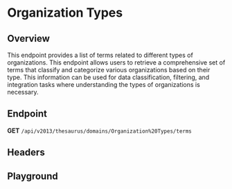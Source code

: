 <script setup>
import "@/style.css"
import SwaggerUI from "@/swagger/view/SwaggerUI.vue"
import swaggerJson from "@/swagger/json/thesaurus/authority/organization-types.json";

const swaggerSpecs = [
  { json:swaggerJson, protected: false },
]
</script>

# Organization Types

## Overview

This endpoint provides a list of terms related to different types of organizations. This endpoint allows users to retrieve a comprehensive set of terms that classify and categorize various organizations based on their type. This information can be used for data classification, filtering, and integration tasks where understanding the types of organizations is necessary.


## Endpoint

**GET** `/api/v2013/thesaurus/domains/Organization%20Types/terms`

## Headers
<!--@include: @/../components/common/header/accept.md-->

## Playground

<SwaggerUI :swaggerSpecs="swaggerSpecs" />
